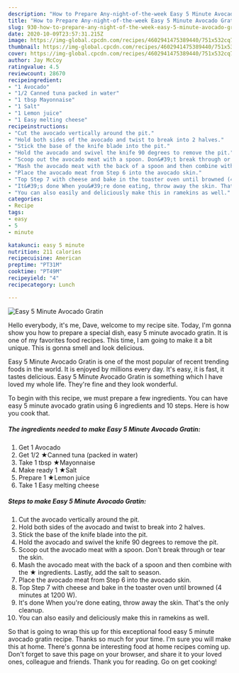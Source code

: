```yaml
---
description: "How to Prepare Any-night-of-the-week Easy 5 Minute Avocado Gratin"
title: "How to Prepare Any-night-of-the-week Easy 5 Minute Avocado Gratin"
slug: 930-how-to-prepare-any-night-of-the-week-easy-5-minute-avocado-gratin
date: 2020-10-09T23:57:31.215Z
image: https://img-global.cpcdn.com/recipes/4602941475389440/751x532cq70/easy-5-minute-avocado-gratin-recipe-main-photo.jpg
thumbnail: https://img-global.cpcdn.com/recipes/4602941475389440/751x532cq70/easy-5-minute-avocado-gratin-recipe-main-photo.jpg
cover: https://img-global.cpcdn.com/recipes/4602941475389440/751x532cq70/easy-5-minute-avocado-gratin-recipe-main-photo.jpg
author: Jay McCoy
ratingvalue: 4.5
reviewcount: 28670
recipeingredient:
- "1 Avocado"
- "1/2 Canned tuna packed in water"
- "1 tbsp Mayonnaise"
- "1 Salt"
- "1 Lemon juice"
- "1 Easy melting cheese"
recipeinstructions:
- "Cut the avocado vertically around the pit."
- "Hold both sides of the avocado and twist to break into 2 halves."
- "Stick the base of the knife blade into the pit."
- "Hold the avocado and swivel the knife 90 degrees to remove the pit."
- "Scoop out the avocado meat with a spoon. Don&#39;t break through or tear the skin."
- "Mash the avocado meat with the back of a spoon and then combine with the ★ ingredients. Lastly, add the salt to season."
- "Place the avocado meat from Step 6 into the avocado skin."
- "Top Step 7 with cheese and bake in the toaster oven until browned (4 minutes at 1200 W)."
- "It&#39;s done When you&#39;re done eating, throw away the skin. That&#39;s the only cleanup."
- "You can also easily and deliciously make this in ramekins as well."
categories:
- Recipe
tags:
- easy
- 5
- minute

katakunci: easy 5 minute 
nutrition: 211 calories
recipecuisine: American
preptime: "PT31M"
cooktime: "PT49M"
recipeyield: "4"
recipecategory: Lunch

---
```



![Easy 5 Minute Avocado Gratin](https://img-global.cpcdn.com/recipes/4602941475389440/751x532cq70/easy-5-minute-avocado-gratin-recipe-main-photo.jpg)

Hello everybody, it's me, Dave, welcome to my recipe site. Today, I'm gonna show you how to prepare a special dish, easy 5 minute avocado gratin. It is one of my favorites food recipes. This time, I am going to make it a bit unique. This is gonna smell and look delicious.



Easy 5 Minute Avocado Gratin is one of the most popular of recent trending foods in the world. It is enjoyed by millions every day. It's easy, it is fast, it tastes delicious. Easy 5 Minute Avocado Gratin is something which I have loved my whole life. They're fine and they look wonderful.


To begin with this recipe, we must prepare a few ingredients. You can have easy 5 minute avocado gratin using 6 ingredients and 10 steps. Here is how you cook that.

<!--inarticleads1-->

##### The ingredients needed to make Easy 5 Minute Avocado Gratin:

1. Get 1 Avocado
1. Get 1/2 ★Canned tuna (packed in water)
1. Take 1 tbsp ★Mayonnaise
1. Make ready 1 ★Salt
1. Prepare 1 ★Lemon juice
1. Take 1 Easy melting cheese




<!--inarticleads2-->

##### Steps to make Easy 5 Minute Avocado Gratin:

1. Cut the avocado vertically around the pit.
1. Hold both sides of the avocado and twist to break into 2 halves.
1. Stick the base of the knife blade into the pit.
1. Hold the avocado and swivel the knife 90 degrees to remove the pit.
1. Scoop out the avocado meat with a spoon. Don&#39;t break through or tear the skin.
1. Mash the avocado meat with the back of a spoon and then combine with the ★ ingredients. Lastly, add the salt to season.
1. Place the avocado meat from Step 6 into the avocado skin.
1. Top Step 7 with cheese and bake in the toaster oven until browned (4 minutes at 1200 W).
1. It&#39;s done When you&#39;re done eating, throw away the skin. That&#39;s the only cleanup.
1. You can also easily and deliciously make this in ramekins as well.




So that is going to wrap this up for this exceptional food easy 5 minute avocado gratin recipe. Thanks so much for your time. I'm sure you will make this at home. There's gonna be interesting food at home recipes coming up. Don't forget to save this page on your browser, and share it to your loved ones, colleague and friends. Thank you for reading. Go on get cooking!
